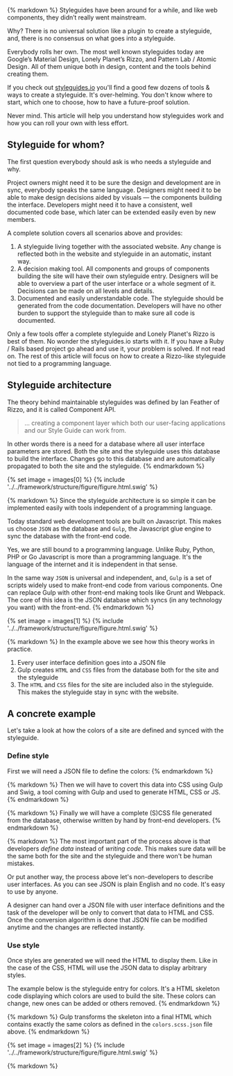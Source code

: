 {% markdown %}
Styleguides have been around for a while, and like web components, they didn’t really went mainstream.

Why? There is no universal solution  like a plugin   to create a styleguide, and, there is no consensus on what goes into a styleguide.

Everybody rolls her own.
The most well known styleguides today are Google’s Material Design, Lonely Planet’s Rizzo, and Pattern Lab / Atomic Design .
All of them unique both in design, content and the tools behind creating them.

If you check out [styleguides.io](http://styleguides.io/) you'll find a good few dozens of tools & ways to create a styleguide.
It's over-helming. You don't know where to start, which one to choose, how to have a future-proof solution.

Never mind. This article will help you understand how styleguides work and how you can roll your own with less effort.

## Styleguide for whom?

The first question everybody should ask is who needs a styleguide and why.

Project owners might need it to be sure the design and development are in sync, everybody speaks the same language.
Designers might need it to be able to make design decisions aided by visuals &mdash; the components building the interface.
Developers might need it to have a consistent, well documented code base, which later can be extended easily even by new members.

A complete solution covers all scenarios above and provides:

1. A styleguide living together with the associated website. Any change is reflected both in the website and styleguide in an automatic, instant way.
2. A decision making tool. All components and groups of components building the site will have their own styleguide entry. Designers will be able to
overview a part of the user interface or a whole segment of it. Decisions can be made on all levels and details.
3. Documented and easily understandable code. The styleguide should be generated from the code documentation.
Developers will have no other burden to support the styleguide than to make sure all code is documented.

Only a few tools offer a complete styleguide and Lonely Planet's Rizzo is best of them. No wonder the styleguides.io starts with it.
If you have a Ruby / Rails based project go ahead and use it, your problem is solved.
If not read on. The rest of this article will focus on how to create a Rizzo-like styleguide not tied to a programming language.

## Styleguide architecture

The theory behind maintainable styleguides was defined by Ian Feather of Rizzo, and it is called Component API.

> ... creating a component layer which both our user-facing applications and our Style Guide can work from.

In other words there is a need for a database where all user interface parameters are stored. Both the site and the styleguide uses this database to build the interface. Changes go to this database and are automatically propagated to both the site and the styleguide.
{% endmarkdown %}

{% set image = images[0] %}
{% include '../../framework/structure/figure/figure.html.swig' %}

{% markdown %}
Since the styleguide architecture is so simple it can be implemented easily with tools independent of a programming language.

Today standard web development tools are built on Javascript. This makes us choose `JSON` as the database and `Gulp`, the Javascript glue engine
to sync the database with the front-end code.

Yes, we are still bound to a programming language. Unlike Ruby, Python, PHP or Go Javascript is more than a programming language.
It's the language of the internet and it is independent in that sense.

In the same way `JSON` is universal and independent, and, `Gulp` is a set of scripts widely used to make front-end code from various components.
One can replace Gulp with other front-end making tools like Grunt and Webpack. The core of this idea is the JSON database which syncs (in any technology you want) with the front-end.
{% endmarkdown %}


{% set image = images[1] %}
{% include '../../framework/structure/figure/figure.html.swig' %}

{% markdown %}
In the example above we see how this theory works in practice.

1. Every user interface definition goes into a JSON file
2. Gulp creates `HTML` and `CSS` files from the database both for the site and the styleguide
3. The `HTML` and `CSS` files for the site are included also in the styleguide. This makes the styleguide stay in sync with the website.

## A concrete example

Let's take a look at how the colors of a site are defined and synced with the styleguide.

### Define style

First we will need a JSON file to define the colors:
{% endmarkdown %}
<script src="https://gist.github.com/metamn/ef8d6cf9b49b97edfded.js"></script>

{% markdown %}
Then we will have to covert this data into CSS using Gulp and Swig, a tool coming with Gulp and used to generate HTML, CSS or JS.
{% endmarkdown %}
<script src="https://gist.github.com/metamn/ebdf8f2bf940705ea89d.js"></script>

{% markdown %}
Finally we will have a complete (S)CSS file generated from the database, otherwise written by hand by front-end developers.
{% endmarkdown %}
<script src="https://gist.github.com/metamn/b693076f8cf51806de7f.js"></script>

{% markdown %}
The most important part of the process above is that developers *define data* instead of *writing code*.
This makes sure data will be the same both for the site and the styleguide and there won't be human mistakes.

Or put another way, the process above let's non-developers to describe user interfaces.
As you can see JSON is plain English and no code. It's easy to use by anyone.

A designer can hand over a JSON file with user interface definitions and the task of the developer will be only to convert that data to HTML and CSS.
Once the conversion algorithm is done that JSON file can be modified anytime and the changes are reflected instantly.

### Use style

Once styles are generated we will need the HTML to display them.
Like in the case of the CSS, HTML will use the JSON data to display arbitrary styles.

The example below is the styleguide entry for colors. It's a HTML skeleton code displaying which colors are used to build the site. These colors can change, new ones can be added or others removed.
{% endmarkdown %}
<script src="https://gist.github.com/metamn/dc1b4efc4e71f31abf22.js"></script>

{% markdown %}
Gulp transforms the skeleton into a final HTML which contains exactly the same colors as defined in the `colors.scss.json` file above.
{% endmarkdown %}
<script src="https://gist.github.com/metamn/2d01cc5e07c7e3221739.js"></script>



{% set image = images[2] %}
{% include '../../framework/structure/figure/figure.html.swig' %}

{% markdown %}
